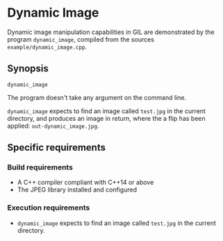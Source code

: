 # Dynamic Image

Dynamic image manipulation capabilities in GIL are demonstrated by the program `dynamic_image`, compiled from the sources `example/dynamic_image.cpp`.

## Synopsis

`dynamic_image`

The program doesn't take any argument on the command line.

`dynamic_image` expects to find an image called `test.jpg` in the current directory, and produces an image in return, where the a flip has been applied: `out-dynamic_image.jpg`.

## Specific requirements

### Build requirements

- A C++ compiler compliant with C++14 or above
- The JPEG library installed and configured

### Execution requirements

- `dynamic_image` expects to find an image called `test.jpg` in the current directory.
